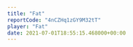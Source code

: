```yaml
---
title: "Fat"
reportCode: "4nCZHq1zGY9M32tT"
player: "Fat"
date: 2021-07-01T18:55:15.468000+00:00
---
```

